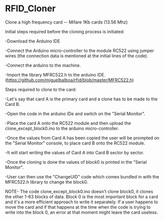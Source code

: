 # RFID_Cloner
Clone a high frequency card -- Mifare 1Kb cards (13.56 Mhz)

Initial steps required before the cloning process is initiated:

-Download the Arduino IDE

-Connect the Arduino micro-controller to the module RC522 using jumper wires (the connection data is mentioned at the initial lines of the code).

-Connect the arduino to the machine.

-Import the library MFRC522.h to the arduino IDE. (https://github.com/miguelbalboa/rfid/blob/master/MFRC522.h)

Steps required to clone to the card:

-Let's say that card A is the primary card and a clone has to be made to the Card B.

-Open the code in the arduino IDe and switch on the "Serial Monitor".

-Place the card A onto the RC522 module and then upload the clone_except_block0.ino to the arduino micro-controller.

-Once the values from Card A has been copied the user will be prompted on the "Serial Monitor" console, to place card B onto the RC522 module.

-It will start writing the values of Card A into Card B sector by sector.

-Once the cloning is done the values of block0 is printed in the "Serial Monitor".

-User can then use the "ChangeUID" code which comes bundled in with the MFRC522.h library to change the block0.

NOTE-
The code clone_except_block0.ino doesn't clone block0, it clones the other 1-63 blocks of data. Block 0 is the most important block for a card and it's a more efficient approach to write it separately. If a user happens to move the card and if that happens at the time when the code is trying to write into the block 0, an error at that moment might leave the card useless.
